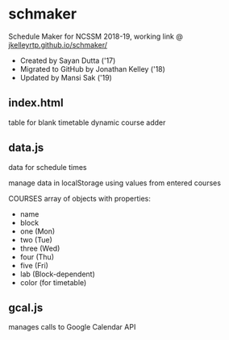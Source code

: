 # schmaker
Schedule Maker for NCSSM 2018-19,
working link @ [jkelleyrtp.github.io/schmaker/](https://jkelleyrtp.github.io/schmaker/)

 - Created by Sayan Dutta ('17)
 - Migrated to GitHub by Jonathan Kelley ('18)
 - Updated by Mansi Sak ('19)


## index.html
table for blank timetable
dynamic course adder

## data.js
data for schedule times

manage data in localStorage using values from entered courses

COURSES array of objects with properties:
- name
- block
- one (Mon)
- two (Tue)
- three (Wed)
- four (Thu)
- five (Fri)
- lab (Block-dependent)
- color (for timetable)

## gcal.js
manages calls to Google Calendar API
